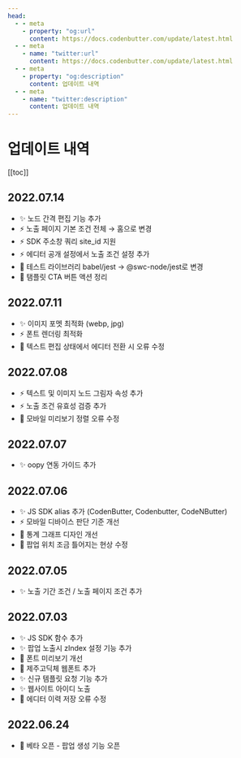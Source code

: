 ```yaml
---
head:
  - - meta
    - property: "og:url"
      content: https://docs.codenbutter.com/update/latest.html
  - - meta
    - name: "twitter:url"
      content: https://docs.codenbutter.com/update/latest.html
  - - meta
    - property: "og:description"
      content: 업데이트 내역
  - - meta
    - name: "twitter:description"
      content: 업데이트 내역
---
```


# 업데이트 내역

[[toc]]

## 2022.07.14

- ✨ 노드 간격 편집 기능 추가
- ⚡️ 노출 페이지 기본 조건 전체 → 홈으로 변경
- ⚡️ SDK 주소창 쿼리 site_id 지원
- ⚡️ 에디터 공개 설정에서 노출 조건 설정 추가
- 🔨 테스트 라이브러리 babel/jest → @swc-node/jest로 변경
- 🐛 탬플릿 CTA 버튼 액션 정리

## 2022.07.11

- ✨ 이미지 포멧 최적화 (webp, jpg)
- ⚡️ 폰트 렌더링 최적화
- 🐛 텍스트 편집 상태에서 에디터 전환 시 오류 수정

## 2022.07.08

- ⚡️ 텍스트 및 이미지 노드 그림자 속성 추가
- ⚡️ 노출 조건 유효성 검증 추가
- 🐛 모바일 미리보기 정렬 오류 수정

## 2022.07.07

- ✨ oopy 연동 가이드 추가

## 2022.07.06

- ✨ JS SDK alias 추가 (CodenButter, Codenbutter, CodeNButter)
- ⚡️ 모바일 디바이스 판단 기준 개선
- 🎨 통계 그래프 디자인 개선
- 🐛 팝업 위치 조금 틀어지는 현상 수정

## 2022.07.05

- ✨ 노출 기간 조건 / 노출 페이지 조건 추가

## 2022.07.03

- ✨ JS SDK 함수 추가
- ✨ 팝업 노출시 zIndex 설정 기능 추가
- 🎨 폰트 미리보기 개선
- 🎨 제주고딕체 웹폰트 추가
- ✨ 신규 템플릿 요청 기능 추가
- ✨ 웹사이트 아이디 노출
- 🐛 에디터 이력 저장 오류 수정

## 2022.06.24

- 🎉 베타 오픈 - 팝업 생성 기능 오픈
